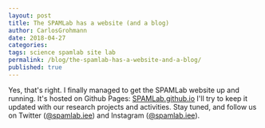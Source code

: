 ```yaml
---
layout: post
title: The SPAMLab has a website (and a blog)
author: CarlosGrohmann
date: 2018-04-27
categories: 
tags: science spamlab site lab 
permalink: /blog/the-spamlab-has-a-website-and-a-blog/
published: true
---
```



Yes, that's right. I finally managed to get the SPAMLab website up and running. It's hosted on Github Pages: [SPAMLab.github.io](https://spamlab.github.io) I'll try to keep it updated with our research projects and activities. Stay tuned, and follow us on Twitter ([@spamlab.iee](https://twitter.com/spamlab.iee)) and Instagram ([@spamlab.iee](https://www.instagram.com/spamlab.iee)).

